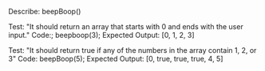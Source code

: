 Describe: beepBoop()

Test: "It should return an array that starts with 0 and ends with the user input."
Code:;
beepboop(3);
Expected Output: [0, 1, 2, 3]

Test: "It should return true if any of the numbers in the array contain 1, 2, or 3"
Code: 
beepBoop(5);
Expected Output: [0, true, true, true, 4, 5]